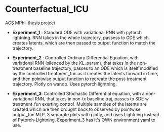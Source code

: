 # Counterfactual_ICU

ACS MPhil thesis project

- **Experiment_1** : Standard ODE with variational RNN with pytorch lightning. RNN takes in the whole trajectory, passess to ODE which creates latents, which are then passed to output function to match the trajectory.

- **Experiment_2** : Controlled Ordinary Differential Equation, with variational RNN (silenced by the KL_param), that takes in the non-treatment baseline trajectory, passes to an ODE which is itself modified by the controlled treatment_fun as it creates the latents forward in time, and then pointwise output function to recreate the post-treatment trajectory. Plotly on wandb. Uses pytorch lightning.

- **Experiment_3**: Controlled Stochastic Differential equation, with a non-variational RNN, that takes in non-tx baseline traj, passes to SDE w treatment_fun exerting control. Multiple samples of the latents are created which are then brought back to observed by pointwise output_fun MLP. 3 separate plots with plotly, and uses Lightning instead of Pytorch-Lightning. Experiment_3 has it's OWN environment yaml to use.
